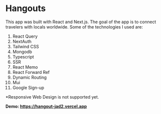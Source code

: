 
# Hangouts

This app was built with React and Next.js. The goal of the app is to connect travelers with locals worldwide. Some of the technologies I used are: 

1. React Query
2. NextAuth
3. Tailwind CSS
4. Mongodb
5. Typescript
6. SSR
7. React Memo
8. React Forward Ref
9. Dynamic Routing
10. Mui
11. Google Sign-up

*Responsive Web Design is not supported yet. 


**Demo: https://hangout-jad2.vercel.app**
